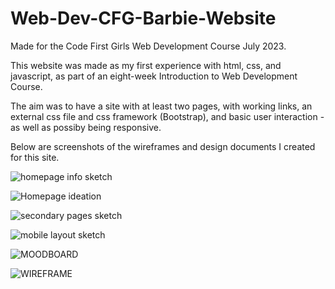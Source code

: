 # Web-Dev-CFG-Barbie-Website
Made for the Code First Girls Web Development Course July 2023.

This website was made as my first experience with html, css, and javascript, as part of an eight-week Introduction to Web Development Course.

The aim was to have a site with at least two pages, with working links, an external css file and css framework (Bootstrap), and basic user interaction - as well as possiby being responsive.

Below are screenshots of the wireframes and design documents I created for this site.

![homepage info sketch](https://github.com/rachelfrancez/Web-Dev-CFG-Barbie-Website/assets/135621825/41d861e7-69bb-458a-b244-8053883edd26)


![Homepage ideation](https://github.com/rachelfrancez/Web-Dev-CFG-Barbie-Website/assets/135621825/4be4b385-3e3d-4b91-b2bb-5288f30ffa40)


![secondary pages sketch](https://github.com/rachelfrancez/Web-Dev-CFG-Barbie-Website/assets/135621825/2d2dd6c1-604a-403a-864e-eeeece7fb8a8)


![mobile layout sketch](https://github.com/rachelfrancez/Web-Dev-CFG-Barbie-Website/assets/135621825/d5337a68-750e-41f2-ad63-e4a1860576de)


![MOODBOARD](https://github.com/rachelfrancez/Web-Dev-CFG-Barbie-Website/assets/135621825/8a7c42ee-bb9f-42a2-96ed-42e1ca101093)


![WIREFRAME](https://github.com/rachelfrancez/Web-Dev-CFG-Barbie-Website/assets/135621825/7b536171-a3d0-4b41-b1c9-a7af79e0adf7)
